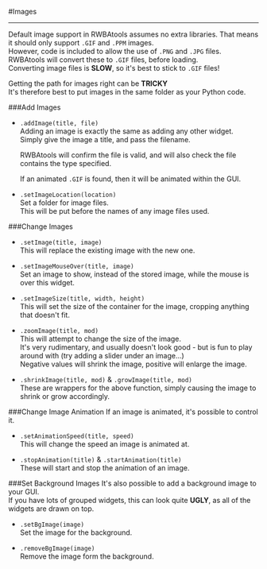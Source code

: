 #Images
____
Default image support in RWBAtools assumes no extra libraries. That means it should only support `.GIF` and `.PPM` images.  
However, code is included to allow the use of `.PNG` and `.JPG` files. RWBAtools will convert these to `.GIF` files, before loading.  
Converting image files is **SLOW**, so it's best to stick to `.GIF` files!

Getting the path for images right can be **TRICKY**  
It's therefore best to put images in the same folder as your Python code.

###Add Images

* `.addImage(title, file)`  
    Adding an image is exactly the same as adding any other widget.  
    Simply give the image a title, and pass the filename.

    RWBAtools will confirm the file is valid, and will also check the file contains the type specified.

    If an animated `.GIF` is found, then it will be animated within the GUI.

* `.setImageLocation(location)`  
    Set a folder for image files.  
    This will be put before the names of any image files used.  

###Change Images

* `.setImage(title, image)`  
    This will replace the existing image with the new one.

* `.setImageMouseOver(title, image)`  
    Set an image to show, instead of the stored image, while the mouse is over this widget.  

* `.setImageSize(title, width, height)`  
    This will set the size of the container for the image, cropping anything that doesn't fit.

* `.zoomImage(title, mod)`  
    This will attempt to change the size of the image.  
    It's very rudimentary, and usually doesn't look good - but is fun to play around with (try adding a slider under an image...)  
    Negative values will shrink the image, positive will enlarge the image.  

* `.shrinkImage(title, mod)` & `.growImage(title, mod)`  
    These are wrappers for the above function, simply causing the image to shrink or grow accordingly.

###Change Image Animation
If an image is animated, it's possible to control it.

* `.setAnimationSpeed(title, speed)`  
    This will change the speed an image is animated at.

* `.stopAnimation(title)` & `.startAnimation(title)`  
    These will start and stop the animation of an image.

###Set Background Images
It's also possible to add a background image to your GUI.  
If you have lots of grouped widgets, this can look quite **UGLY**, as all of the widgets are drawn on top.  

* `.setBgImage(image)`  
    Set the image for the background.

* `.removeBgImage(image)`  
    Remove the image form the background.

